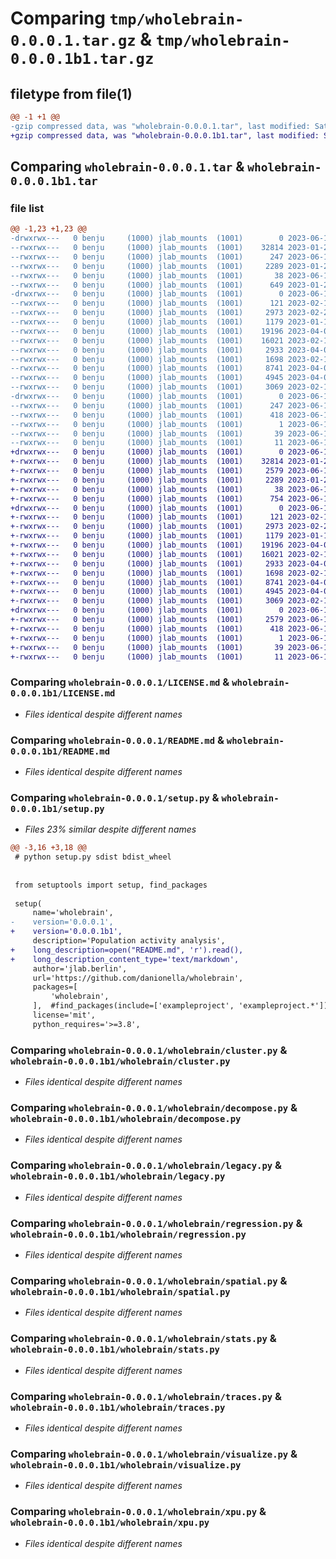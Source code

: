# Comparing `tmp/wholebrain-0.0.0.1.tar.gz` & `tmp/wholebrain-0.0.0.1b1.tar.gz`

## filetype from file(1)

```diff
@@ -1 +1 @@
-gzip compressed data, was "wholebrain-0.0.0.1.tar", last modified: Sat Jun 10 05:42:37 2023, max compression
+gzip compressed data, was "wholebrain-0.0.0.1b1.tar", last modified: Sat Jun 10 05:50:59 2023, max compression
```

## Comparing `wholebrain-0.0.0.1.tar` & `wholebrain-0.0.0.1b1.tar`

### file list

```diff
@@ -1,23 +1,23 @@
-drwxrwx---   0 benju     (1000) jlab_mounts  (1001)        0 2023-06-10 05:42:37.896510 wholebrain-0.0.0.1/
--rwxrwx---   0 benju     (1000) jlab_mounts  (1001)    32814 2023-01-28 14:47:21.000000 wholebrain-0.0.0.1/LICENSE.md
--rwxrwx---   0 benju     (1000) jlab_mounts  (1001)      247 2023-06-10 05:42:37.889194 wholebrain-0.0.0.1/PKG-INFO
--rwxrwx---   0 benju     (1000) jlab_mounts  (1001)     2289 2023-01-25 16:04:56.000000 wholebrain-0.0.0.1/README.md
--rwxrwx---   0 benju     (1000) jlab_mounts  (1001)       38 2023-06-10 05:42:37.920022 wholebrain-0.0.0.1/setup.cfg
--rwxrwx---   0 benju     (1000) jlab_mounts  (1001)      649 2023-01-24 16:51:58.000000 wholebrain-0.0.0.1/setup.py
-drwxrwx---   0 benju     (1000) jlab_mounts  (1001)        0 2023-06-10 05:42:37.559260 wholebrain-0.0.0.1/wholebrain/
--rwxrwx---   0 benju     (1000) jlab_mounts  (1001)      121 2023-02-17 08:07:25.000000 wholebrain-0.0.0.1/wholebrain/__init__.py
--rwxrwx---   0 benju     (1000) jlab_mounts  (1001)     2973 2023-02-20 09:10:54.000000 wholebrain-0.0.0.1/wholebrain/cluster.py
--rwxrwx---   0 benju     (1000) jlab_mounts  (1001)     1179 2023-01-19 22:27:48.000000 wholebrain-0.0.0.1/wholebrain/decompose.py
--rwxrwx---   0 benju     (1000) jlab_mounts  (1001)    19196 2023-04-03 12:30:40.000000 wholebrain-0.0.0.1/wholebrain/legacy.py
--rwxrwx---   0 benju     (1000) jlab_mounts  (1001)    16021 2023-02-17 07:52:47.000000 wholebrain-0.0.0.1/wholebrain/regression.py
--rwxrwx---   0 benju     (1000) jlab_mounts  (1001)     2933 2023-04-03 12:30:40.000000 wholebrain-0.0.0.1/wholebrain/spatial.py
--rwxrwx---   0 benju     (1000) jlab_mounts  (1001)     1698 2023-02-17 07:52:47.000000 wholebrain-0.0.0.1/wholebrain/stats.py
--rwxrwx---   0 benju     (1000) jlab_mounts  (1001)     8741 2023-04-03 12:30:40.000000 wholebrain-0.0.0.1/wholebrain/traces.py
--rwxrwx---   0 benju     (1000) jlab_mounts  (1001)     4945 2023-04-03 12:29:57.000000 wholebrain-0.0.0.1/wholebrain/visualize.py
--rwxrwx---   0 benju     (1000) jlab_mounts  (1001)     3069 2023-02-17 07:52:47.000000 wholebrain-0.0.0.1/wholebrain/xpu.py
-drwxrwx---   0 benju     (1000) jlab_mounts  (1001)        0 2023-06-10 05:42:37.830845 wholebrain-0.0.0.1/wholebrain.egg-info/
--rwxrwx---   0 benju     (1000) jlab_mounts  (1001)      247 2023-06-10 05:42:36.000000 wholebrain-0.0.0.1/wholebrain.egg-info/PKG-INFO
--rwxrwx---   0 benju     (1000) jlab_mounts  (1001)      418 2023-06-10 05:42:36.000000 wholebrain-0.0.0.1/wholebrain.egg-info/SOURCES.txt
--rwxrwx---   0 benju     (1000) jlab_mounts  (1001)        1 2023-06-10 05:42:36.000000 wholebrain-0.0.0.1/wholebrain.egg-info/dependency_links.txt
--rwxrwx---   0 benju     (1000) jlab_mounts  (1001)       39 2023-06-10 05:42:36.000000 wholebrain-0.0.0.1/wholebrain.egg-info/requires.txt
--rwxrwx---   0 benju     (1000) jlab_mounts  (1001)       11 2023-06-10 05:42:36.000000 wholebrain-0.0.0.1/wholebrain.egg-info/top_level.txt
+drwxrwx---   0 benju     (1000) jlab_mounts  (1001)        0 2023-06-10 05:50:59.424173 wholebrain-0.0.0.1b1/
+-rwxrwx---   0 benju     (1000) jlab_mounts  (1001)    32814 2023-01-28 14:47:21.000000 wholebrain-0.0.0.1b1/LICENSE.md
+-rwxrwx---   0 benju     (1000) jlab_mounts  (1001)     2579 2023-06-10 05:50:59.412667 wholebrain-0.0.0.1b1/PKG-INFO
+-rwxrwx---   0 benju     (1000) jlab_mounts  (1001)     2289 2023-01-25 16:04:56.000000 wholebrain-0.0.0.1b1/README.md
+-rwxrwx---   0 benju     (1000) jlab_mounts  (1001)       38 2023-06-10 05:50:59.458913 wholebrain-0.0.0.1b1/setup.cfg
+-rwxrwx---   0 benju     (1000) jlab_mounts  (1001)      754 2023-06-10 05:50:55.000000 wholebrain-0.0.0.1b1/setup.py
+drwxrwx---   0 benju     (1000) jlab_mounts  (1001)        0 2023-06-10 05:50:59.048907 wholebrain-0.0.0.1b1/wholebrain/
+-rwxrwx---   0 benju     (1000) jlab_mounts  (1001)      121 2023-02-17 08:07:25.000000 wholebrain-0.0.0.1b1/wholebrain/__init__.py
+-rwxrwx---   0 benju     (1000) jlab_mounts  (1001)     2973 2023-02-20 09:10:54.000000 wholebrain-0.0.0.1b1/wholebrain/cluster.py
+-rwxrwx---   0 benju     (1000) jlab_mounts  (1001)     1179 2023-01-19 22:27:48.000000 wholebrain-0.0.0.1b1/wholebrain/decompose.py
+-rwxrwx---   0 benju     (1000) jlab_mounts  (1001)    19196 2023-04-03 12:30:40.000000 wholebrain-0.0.0.1b1/wholebrain/legacy.py
+-rwxrwx---   0 benju     (1000) jlab_mounts  (1001)    16021 2023-02-17 07:52:47.000000 wholebrain-0.0.0.1b1/wholebrain/regression.py
+-rwxrwx---   0 benju     (1000) jlab_mounts  (1001)     2933 2023-04-03 12:30:40.000000 wholebrain-0.0.0.1b1/wholebrain/spatial.py
+-rwxrwx---   0 benju     (1000) jlab_mounts  (1001)     1698 2023-02-17 07:52:47.000000 wholebrain-0.0.0.1b1/wholebrain/stats.py
+-rwxrwx---   0 benju     (1000) jlab_mounts  (1001)     8741 2023-04-03 12:30:40.000000 wholebrain-0.0.0.1b1/wholebrain/traces.py
+-rwxrwx---   0 benju     (1000) jlab_mounts  (1001)     4945 2023-04-03 12:29:57.000000 wholebrain-0.0.0.1b1/wholebrain/visualize.py
+-rwxrwx---   0 benju     (1000) jlab_mounts  (1001)     3069 2023-02-17 07:52:47.000000 wholebrain-0.0.0.1b1/wholebrain/xpu.py
+drwxrwx---   0 benju     (1000) jlab_mounts  (1001)        0 2023-06-10 05:50:59.341192 wholebrain-0.0.0.1b1/wholebrain.egg-info/
+-rwxrwx---   0 benju     (1000) jlab_mounts  (1001)     2579 2023-06-10 05:50:58.000000 wholebrain-0.0.0.1b1/wholebrain.egg-info/PKG-INFO
+-rwxrwx---   0 benju     (1000) jlab_mounts  (1001)      418 2023-06-10 05:50:58.000000 wholebrain-0.0.0.1b1/wholebrain.egg-info/SOURCES.txt
+-rwxrwx---   0 benju     (1000) jlab_mounts  (1001)        1 2023-06-10 05:50:58.000000 wholebrain-0.0.0.1b1/wholebrain.egg-info/dependency_links.txt
+-rwxrwx---   0 benju     (1000) jlab_mounts  (1001)       39 2023-06-10 05:50:58.000000 wholebrain-0.0.0.1b1/wholebrain.egg-info/requires.txt
+-rwxrwx---   0 benju     (1000) jlab_mounts  (1001)       11 2023-06-10 05:50:58.000000 wholebrain-0.0.0.1b1/wholebrain.egg-info/top_level.txt
```

### Comparing `wholebrain-0.0.0.1/LICENSE.md` & `wholebrain-0.0.0.1b1/LICENSE.md`

 * *Files identical despite different names*

### Comparing `wholebrain-0.0.0.1/README.md` & `wholebrain-0.0.0.1b1/README.md`

 * *Files identical despite different names*

### Comparing `wholebrain-0.0.0.1/setup.py` & `wholebrain-0.0.0.1b1/setup.py`

 * *Files 23% similar despite different names*

```diff
@@ -3,16 +3,18 @@
 # python setup.py sdist bdist_wheel
 
 
 from setuptools import setup, find_packages
 
 setup(
     name='wholebrain',
-    version='0.0.0.1',
+    version='0.0.0.1b1',
     description='Population activity analysis',
+    long_description=open("README.md", 'r').read(),
+    long_description_content_type='text/markdown',
     author='jlab.berlin',
     url='https://github.com/danionella/wholebrain',
     packages=[
         'wholebrain',
     ],  #find_packages(include=['exampleproject', 'exampleproject.*']),
     license='mit',
     python_requires='>=3.8',
```

### Comparing `wholebrain-0.0.0.1/wholebrain/cluster.py` & `wholebrain-0.0.0.1b1/wholebrain/cluster.py`

 * *Files identical despite different names*

### Comparing `wholebrain-0.0.0.1/wholebrain/decompose.py` & `wholebrain-0.0.0.1b1/wholebrain/decompose.py`

 * *Files identical despite different names*

### Comparing `wholebrain-0.0.0.1/wholebrain/legacy.py` & `wholebrain-0.0.0.1b1/wholebrain/legacy.py`

 * *Files identical despite different names*

### Comparing `wholebrain-0.0.0.1/wholebrain/regression.py` & `wholebrain-0.0.0.1b1/wholebrain/regression.py`

 * *Files identical despite different names*

### Comparing `wholebrain-0.0.0.1/wholebrain/spatial.py` & `wholebrain-0.0.0.1b1/wholebrain/spatial.py`

 * *Files identical despite different names*

### Comparing `wholebrain-0.0.0.1/wholebrain/stats.py` & `wholebrain-0.0.0.1b1/wholebrain/stats.py`

 * *Files identical despite different names*

### Comparing `wholebrain-0.0.0.1/wholebrain/traces.py` & `wholebrain-0.0.0.1b1/wholebrain/traces.py`

 * *Files identical despite different names*

### Comparing `wholebrain-0.0.0.1/wholebrain/visualize.py` & `wholebrain-0.0.0.1b1/wholebrain/visualize.py`

 * *Files identical despite different names*

### Comparing `wholebrain-0.0.0.1/wholebrain/xpu.py` & `wholebrain-0.0.0.1b1/wholebrain/xpu.py`

 * *Files identical despite different names*

